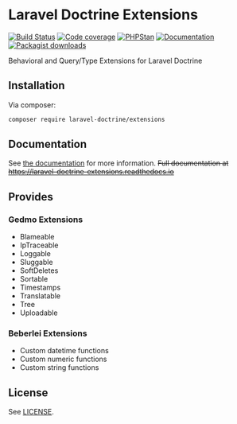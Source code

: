 <p align="center">
    <img src="https://placehold.co/10x10/337ab7/337ab7.png" width="100%" height="15px">
</p>

Laravel Doctrine Extensions
===========================

[![Build Status](https://github.com/laravel-doctrine/extensions/actions/workflows/continuous-integration.yml/badge.svg)](https://github.com/laravel-doctrine/extensions/actions/workflows/continuous-integration.yml?query=branch%3A2.0.x)
[![Code coverage](https://codecov.io/gh/laravel-doctrine/extensions/branch/2.0.x/graph/badge.svg?token=hbyGgWHabZ)](https://codecov.io/gh/laravel-doctrine/extensions)
[![PHPStan](https://img.shields.io/badge/PHPStan-level%201-brightgreen.svg)](https://img.shields.io/badge/PHPStan-level%201-brightgreen.svg)
[![Documentation](https://readthedocs.org/projects/laravel-doctrine-extensions/badge/?version=latest)](https://laravel-doctrine-extensions.readthedocs.io/en/latest/?badge=latest)
[![Packagist downloads](https://img.shields.io/packagist/dm/laravel-doctrine/extensions.svg?style=flat-square)](https://packagist.org/packages/laravel-doctrine/extensions)

Behavioral and Query/Type Extensions for Laravel Doctrine

Installation
------------

Via composer:

```bash
composer require laravel-doctrine/extensions
```


Documentation
-------------

See [the documentation](https://github.com/laravel-doctrine/extensions/tree/2.0.x/docs) for more information.
~~Full documentation at https://laravel-doctrine-extensions.readthedocs.io~~


Provides
--------

### Gedmo Extensions

* Blameable
* IpTraceable
* Loggable
* Sluggable
* SoftDeletes
* Sortable
* Timestamps
* Translatable
* Tree
* Uploadable

### Beberlei Extensions

* Custom datetime functions
* Custom numeric functions
* Custom string functions


License
-------

See [LICENSE](https://github.com/laravel-doctrine/extensions/blob/master/LICENSE).

